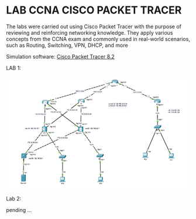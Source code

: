 # LAB CCNA CISCO PACKET TRACER

The labs were carried out using Cisco Packet Tracer with the purpose of reviewing and reinforcing networking knowledge. They apply various concepts from the CCNA exam and commonly used in real-world scenarios, such as Routing, Switching, VPN, DHCP, and more

Simulation software: [Cisco Packet Tracer 8.2](https://drive.google.com/file/d/1RAxaT3h4Awq87PsKMHhNQlclaG3V-1iP/view?usp=sharing)

LAB 1:

![Lab1_Diagram](lab_1/image_lab1.png)

Lab 2: 

pending ...